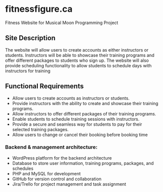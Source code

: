 # fitnessfigure.ca
Fitness Website for Musical Moon Programming Project

## Site Description
The website will allow users to create accounts as either instructors or students. Instructors
will be able to showcase their training programs and offer different packages to students who
sign up. The website will also provide scheduling functionality to allow students to schedule
days with instructors for training

## Functional Requirements
* Allow users to create accounts as instructors or students.
* Provide instructors with the ability to create and showcase their training programs.
* Allow instructors to offer different packages of their training programs.
* Enable students to schedule training sessions with instructors.
* Provide a secure and seamless way for students to pay for their selected training packages.
* Allow users to change or cancel their booking before booking time

### Backend & management architecture:
* WordPress platform for the backend architecture
* Database to store user information, training programs, packages, and schedules
* PHP and MySQL for development
* GitHub for version control and collaboration
* Jira/Trello for project management and task assignment
